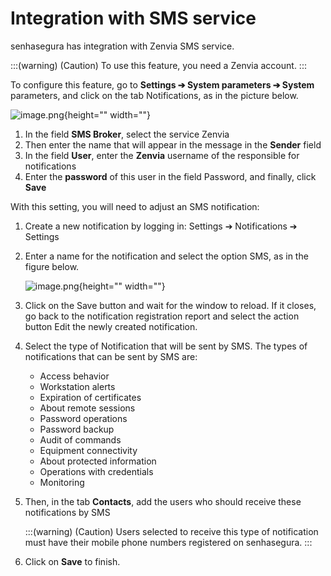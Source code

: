 # Integration with SMS service

senhasegura has integration with Zenvia SMS service.

:::(warning) (Caution)
To use this feature, you need a Zenvia account.
:::

To configure this feature, go to **Settings ➔ System parameters ➔ System** parameters, and click on the tab Notifications, as in the picture below.

![image.png](https://cdn.document360.io/5a1d58df-64ce-42a2-8b23-688477d32f33/Images/Documentation/image-PSIVAS02.png){height="" width=""}

1. In the field **SMS Broker**, select the service Zenvia
2. Then enter the name that will appear in the message in the **Sender** field
3. In the field **User**, enter the **Zenvia** username of the responsible for notifications
4. Enter the **password** of this user in the field Password, and finally, click **Save**

With this setting, you will need to adjust an SMS notification:

1. Create a new notification by logging in: Settings ➔ Notifications ➔ Settings
2. Enter a name for the notification and select the option SMS, as in the figure below.

    ![image.png](https://cdn.document360.io/5a1d58df-64ce-42a2-8b23-688477d32f33/Images/Documentation/image-2TY21BQD.png){height="" width=""}

1. Click on the Save button and wait for the window to reload. If it closes, go back to the notification registration report and select the action button Edit the newly created notification.

1. Select the type of Notification that will be sent by SMS. 
The types of notifications that can be sent by SMS are:
    * Access behavior
    * Workstation alerts
    * Expiration of certificates
    * About remote sessions
    * Password operations
    * Password backup
    * Audit of commands
    * Equipment connectivity
    * About protected information
    * Operations with credentials
    * Monitoring

1. Then, in the tab **Contacts**, add the users who should receive these notifications by SMS

    :::(warning) (Caution)
    Users selected to receive this type of notification must have their mobile phone numbers registered on senhasegura.
    :::

1. Click on **Save** to finish.